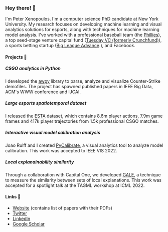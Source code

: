 ### Hey there! 👋

I'm Peter Xenopoulos. I'm a computer science PhD candidate at New York University. My research focuses on developing machine learning and visual analytics solutions for esports, along with techniques for machine learning model analysis. I've worked with a professional baseball team (the [Phillies](https://en.wikipedia.org/wiki/Philadelphia_Phillies)), a top seed-stage venture capital fund ([Tuesday VC (formerly Crunchfund)](https://tuesday.vc/)), a sports betting startup ([Big League Advance](https://bigleagueadvance.com/).), and Facebook. 

#### Projects 📝
##### CSGO analytics in Python
I developed the [awpy](https://github.com/pnxenopoulos/awpy) library to parse, analyze and visualize Counter-Strike demofiles. The project has spawned published papers in IEEE Big Data, ACM's WWW conference and IJCAI.

##### Large esports spatiotemporal dataset
I released the [ESTA](https://github.com/pnxenopoulos/ESTA) dataset, which contains 8.6m player actions, 7.9m game frames and 417k player trajectories from 1.5k professional CSGO matches.

##### Interactive visual model calibration analysis
Joao Rulff and I created [PyCalibrate](https://github.com/VIDA-NYU/pycalibrate), a visual analytics tool to analyze model calibration. This work was accepted to IEEE VIS 2022.

##### Local explanainability similarity
Through a collaboration with Capital One, we developed [GALE](https://github.com/pnxenopoulos/gale), a technique to measure the similarity between sets of local explanations. This work was accepted for a spotlight talk at the TAGML workshop at ICML 2022.

#### Links 🔗
- [Website](http://www.peterxeno.com/) (contains list of papers with their PDFs)
- [Twitter](https://twitter.com/peterxeno)
- [LinkedIn](https://www.linkedin.com/in/xenopoulos/)
- [Google Scholar](https://scholar.google.com/citations?user=F-JeV_kAAAAJ)

